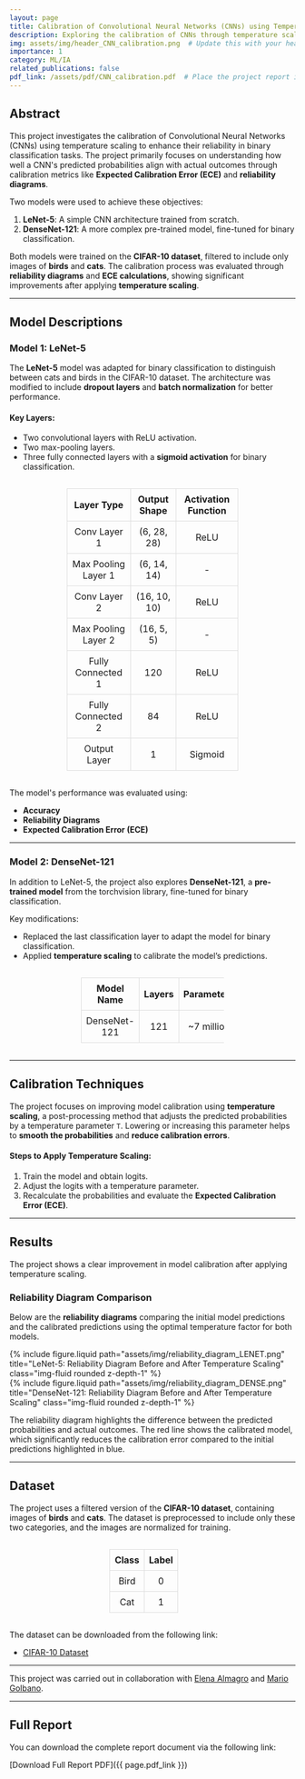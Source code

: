 ```yaml
---
layout: page
title: Calibration of Convolutional Neural Networks (CNNs) using Temperature Scaling
description: Exploring the calibration of CNNs through temperature scaling to improve model reliability in binary classification tasks.
img: assets/img/header_CNN_calibration.png  # Update this with your header image path
importance: 1
category: ML/IA
related_publications: false
pdf_link: /assets/pdf/CNN_calibration.pdf  # Place the project report in assets/pdf
---
```


## Abstract
This project investigates the calibration of Convolutional Neural Networks (CNNs) using temperature scaling to enhance their reliability in binary classification tasks. The project primarily focuses on understanding how well a CNN's predicted probabilities align with actual outcomes through calibration metrics like **Expected Calibration Error (ECE)** and **reliability diagrams**.

Two models were used to achieve these objectives:

1. **LeNet-5**: A simple CNN architecture trained from scratch.
2. **DenseNet-121**: A more complex pre-trained model, fine-tuned for binary classification.

Both models were trained on the **CIFAR-10 dataset**, filtered to include only images of **birds** and **cats**. The calibration process was evaluated through **reliability diagrams** and **ECE calculations**, showing significant improvements after applying **temperature scaling**.

---

## Model Descriptions

### Model 1: LeNet-5
The **LeNet-5** model was adapted for binary classification to distinguish between cats and birds in the CIFAR-10 dataset. The architecture was modified to include **dropout layers** and **batch normalization** for better performance.

#### Key Layers:
- Two convolutional layers with ReLU activation.
- Two max-pooling layers.
- Three fully connected layers with a **sigmoid activation** for binary classification.

<div style="display: flex; justify-content: center;">
    <table style="border-collapse: collapse; width: 60%; text-align: center;">
        <thead>
            <tr>
                <th style="border: 1px solid #ddd; padding: 8px;">Layer Type</th>
                <th style="border: 1px solid #ddd; padding: 8px;">Output Shape</th>
                <th style="border: 1px solid #ddd; padding: 8px;">Activation Function</th>
            </tr>
        </thead>
        <tbody>
            <tr>
                <td style="border: 1px solid #ddd; padding: 8px;">Conv Layer 1</td>
                <td style="border: 1px solid #ddd; padding: 8px;">(6, 28, 28)</td>
                <td style="border: 1px solid #ddd; padding: 8px;">ReLU</td>
            </tr>
            <tr>
                <td style="border: 1px solid #ddd; padding: 8px;">Max Pooling Layer 1</td>
                <td style="border: 1px solid #ddd; padding: 8px;">(6, 14, 14)</td>
                <td style="border: 1px solid #ddd; padding: 8px;">-</td>
            </tr>
            <tr>
                <td style="border: 1px solid #ddd; padding: 8px;">Conv Layer 2</td>
                <td style="border: 1px solid #ddd; padding: 8px;">(16, 10, 10)</td>
                <td style="border: 1px solid #ddd; padding: 8px;">ReLU</td>
            </tr>
            <tr>
                <td style="border: 1px solid #ddd; padding: 8px;">Max Pooling Layer 2</td>
                <td style="border: 1px solid #ddd; padding: 8px;">(16, 5, 5)</td>
                <td style="border: 1px solid #ddd; padding: 8px;">-</td>
            </tr>
            <tr>
                <td style="border: 1px solid #ddd; padding: 8px;">Fully Connected 1</td>
                <td style="border: 1px solid #ddd; padding: 8px;">120</td>
                <td style="border: 1px solid #ddd; padding: 8px;">ReLU</td>
            </tr>
            <tr>
                <td style="border: 1px solid #ddd; padding: 8px;">Fully Connected 2</td>
                <td style="border: 1px solid #ddd; padding: 8px;">84</td>
                <td style="border: 1px solid #ddd; padding: 8px;">ReLU</td>
            </tr>
            <tr>
                <td style="border: 1px solid #ddd; padding: 8px;">Output Layer</td>
                <td style="border: 1px solid #ddd; padding: 8px;">1</td>
                <td style="border: 1px solid #ddd; padding: 8px;">Sigmoid</td>
            </tr>
        </tbody>
    </table>
</div>



The model's performance was evaluated using:

- **Accuracy**
- **Reliability Diagrams**
- **Expected Calibration Error (ECE)**

---

### Model 2: DenseNet-121
In addition to LeNet-5, the project also explores **DenseNet-121**, a **pre-trained model** from the torchvision library, fine-tuned for binary classification.

Key modifications:

- Replaced the last classification layer to adapt the model for binary classification.
- Applied **temperature scaling** to calibrate the model’s predictions.

<div style="display: flex; justify-content: center;">
    <table style="border-collapse: collapse; width: 50%; text-align: center;">
        <thead>
            <tr>
                <th style="border: 1px solid #ddd; padding: 8px;">Model Name</th>
                <th style="border: 1px solid #ddd; padding: 8px;">Layers</th>
                <th style="border: 1px solid #ddd; padding: 8px;">Parameters</th>
            </tr>
        </thead>
        <tbody>
            <tr>
                <td style="border: 1px solid #ddd; padding: 8px;">DenseNet-121</td>
                <td style="border: 1px solid #ddd; padding: 8px;">121</td>
                <td style="border: 1px solid #ddd; padding: 8px;">~7 million</td>
            </tr>
        </tbody>
    </table>
</div>

---

## Calibration Techniques
The project focuses on improving model calibration using **temperature scaling**, a post-processing method that adjusts the predicted probabilities by a temperature parameter `T`. Lowering or increasing this parameter helps to **smooth the probabilities** and **reduce calibration errors**.

#### Steps to Apply Temperature Scaling:
1. Train the model and obtain logits.
2. Adjust the logits with a temperature parameter.
3. Recalculate the probabilities and evaluate the **Expected Calibration Error (ECE)**.

---

## Results
The project shows a clear improvement in model calibration after applying temperature scaling.

### Reliability Diagram Comparison
Below are the **reliability diagrams** comparing the initial model predictions and the calibrated predictions using the optimal temperature factor for both models.

<div class="row justify-content-sm-center">
    <div class="col-md-6 mt-3 mt-md-0">
        {% include figure.liquid path="assets/img/reliability_diagram_LENET.png" title="LeNet-5: Reliability Diagram Before and After Temperature Scaling" class="img-fluid rounded z-depth-1" %}
    </div>
    <div class="col-md-6 mt-3 mt-md-0">
        {% include figure.liquid path="assets/img/reliability_diagram_DENSE.png" title="DenseNet-121: Reliability Diagram Before and After Temperature Scaling" class="img-fluid rounded z-depth-1" %}
    </div>
</div>

The reliability diagram highlights the difference between the predicted probabilities and actual outcomes. The red line shows the calibrated model, which significantly reduces the calibration error compared to the initial predictions highlighted in blue.

---

## Dataset
The project uses a filtered version of the **CIFAR-10 dataset**, containing images of **birds** and **cats**. The dataset is preprocessed to include only these two categories, and the images are normalized for training.

<div style="display: flex; justify-content: center;">
    <table style="border-collapse: collapse; width: 30%; text-align: center;">
        <thead>
            <tr>
                <th style="border: 1px solid #ddd; padding: 8px;">Class</th>
                <th style="border: 1px solid #ddd; padding: 8px;">Label</th>
            </tr>
        </thead>
        <tbody>
            <tr>
                <td style="border: 1px solid #ddd; padding: 8px;">Bird</td>
                <td style="border: 1px solid #ddd; padding: 8px;">0</td>
            </tr>
            <tr>
                <td style="border: 1px solid #ddd; padding: 8px;">Cat</td>
                <td style="border: 1px solid #ddd; padding: 8px;">1</td>
            </tr>
        </tbody>
    </table>
</div>


The dataset can be downloaded from the following link:

- [CIFAR-10 Dataset](https://www.cs.toronto.edu/~kriz/cifar.html)


---
This project was carried out in collaboration with [Elena Almagro](https://www.linkedin.com/in/elena-almagro-azor-a06942217/) and [Mario Golbano](https://www.linkedin.com/in/mario-golbano-corzo/).

---
## Full Report
You can download the complete report document via the following link:

[Download Full Report PDF]({{ page.pdf_link }})

